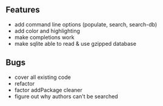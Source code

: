 ## Features

* add command line options (populate, search, search-db)
* add color and highlighting
* make completions work
* make sqlite able to read & use gzipped database

## Bugs
* cover all existing code
* refactor
* factor addPackage cleaner
* figure out why authors can't be searched